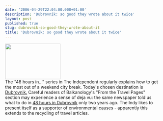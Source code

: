 ```yaml
---
date: '2006-04-29T22:04:00.000+01:00'
description: 'Dubrovnik: so good they wrote about it twice'
layout: post
published: true
slug: dubrovnik-so-good-they-wrote-about-it
title: 'Dubrovnik: so good they wrote about it twice'
---
```


<div class="imageholder"><img alt="" border="0" height="116" src="http://www.balkanology.com/blog/images/croatia2004_pict4682.jpg" width="180" /></div>The "48 hours in..." series in The Independent regularly explains how to get the most out of a weekend city break. Today's chosen destination is <a href="http://travel.independent.co.uk/europe/article360791.ece">Dubrovnik.</a> Careful readers of Balkanology's "From the Travel Pages" section may experience a sense of deja vu: the same newspaper told us what to do in <a href="http://travel.independent.co.uk/europe/article54330.ece">48 hours in Dubrovnik</a> only two years ago. The Indy likes to present itself as a supporter of environmental causes - apparently this extends to the recycling of travel articles.